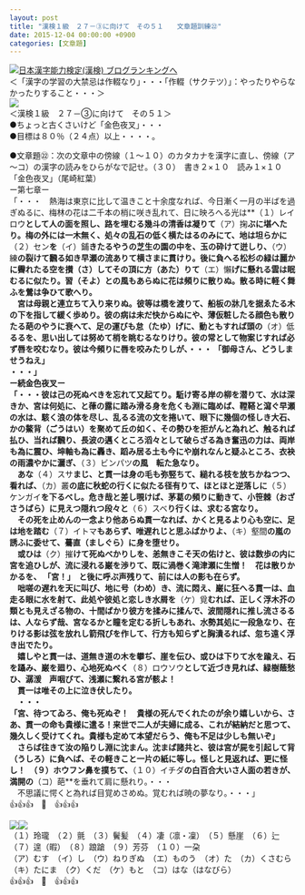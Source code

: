 ```yaml
---
layout: post
title: "漢検１級　２７－③に向けて　その５１　　文章題訓練㉒"
date: 2015-12-04 00:00:00 +0900
categories: [文章題]
---
```


[![](/syuusyuu9701/assets/images/漢検１級-２７－③に向けて-その５１-文章題訓練㉒-br_c_3028_1.gif)](http://blog.with2.net/link.php?1659096:3028 "日本漢字能力検定(漢検) ブログランキングへ")[日本漢字能力検定(漢検) ブログランキングへ](http://blog.with2.net/link.php?1659096:3028)  
＜「漢字の学習の大禁忌は作輟なり」・・・「作輟（サクテツ）」：やったりやらなかったりすること・・・＞  
![](/syuusyuu9701/assets/images/漢検１級-２７－③に向けて-その５１-文章題訓練㉒-05b1a71a1880e10a12d9126032c378e2.jpg)  
＜漢検１級　２７－③に向けて　その５１＞  
●ちょっと古くさいけど「金色夜叉」・・・  
●目標は８０％（２４点）以上・・・・。  
  
●文章題㉒：次の文章中の傍線（１～１０）のカタカナを漢字に直し、傍線（ア～コ）の漢字の読みをひらがなで記せ。（３０）　書き２×１０　読み１×１０  
「金色夜叉」（尾崎紅葉）  
ー第七章ー  
「・・・　熱海は東京に比して温きこと十余度なれば、今日漸く一月の半ばを過ぎぬるに、梅林の花は二千本の梢に咲き乱れて、日に映ろへる光は**（１）レイロウ**として人の面を照し、路を埋むる幾斗の清香は凝りて**（ア）掬**ぶに堪へたり。梅の外には一木無く、処々の乱石の低く横たはるのみにて、地は坦らかに**（２）セン**を**（イ）鋪**きたるやうの芝生の園の中を、玉の砕けて迸しり、**（ウ）練**の裂けて飜る如き早瀬の流ありて横さまに貫けり。後に負へる松杉の緑は麗かに霽れたる空を攅（さ）してその頂に方（あた）りて**（エ）懶**げに懸れる雲は眠むるに似たり。習（そよ）との風もあらぬに花は頻りに散りぬ。散る時に軽く舞ふを鶯は争ひて歌へり。  
　宮は母親と連立ちて入り来りぬ。彼等は橋を渡りて、船板の牀几を据ゑたる木の下を指して緩く歩めり。彼の病は未だ快からぬにや、薄仮粧したる顔色も散りたる葩のやうに衰へて、足の運びも怠（たゆ）げに、動ともすれば頭の**（オ）低**るるを、思い出しては努めて梢を眺むるなりけり。彼の常として物案じすれば必ず唇を咬むなり。彼は今頻りに唇を咬みたりしが、・・・ 「御母さん、どうしませうねえ」  
・・・」  
ー続金色夜叉ー  
「・・・彼は己の死ぬべきを忘れて又起てり。駈け寄る岸の柳を潜りて、水は深きか、宮は何処に、と葎の露に踏み滑る身を危くも淵に臨めば、鞺鞳と瀉ぐ早瀬の水は、駭く浪の体を尽し、乱るる流の文を捲いて、眼下に幾個の怪しき大石、かの鰲背（ごうはい）を聚めて丘の如く、その勢ひを拒がんと為れど、触るれば払ひ、当れば飜り、長波の邁くところ滔々として破らざる為き奮迅の力は、両岸も為に震ひ、坤軸も為に轟き、蹈み居る土も今にや崩れなんと疑ふところ、衣袂の雨濃やかに灑ぎ、**（３）ビンパツ**の風　転た急なり。  
　あな**（４）スサ**まじ、と貫一は身の毛も弥竪ちて、縋れる枝を放ちかねつつ、看れば、**（カ）叢**の底に秋蛇の行くに似たる径有りて、ほとほと逆落しに**（５）ケンガイ**を下るべし。危き哉と差し覗けば、茅葛の頻りに動きて、小笹棘（おざさうばら）に見えつ隠れつ段々と**（６）スベ**り行くは、求むる宮なり。  
　その死を止めんの一念より他あらぬ貫一なれば、かくと見るより心も空に、足は地を踏む**（７）イトマ**もあらず、唯遅れじと思ふばかりよ、**（キ）壑間**の嵐の誘ふに委せて、驀直（ましぐら）に身を堕せり。  
　或ひは**（ク）摧**けて死ぬべかりしを、恙無きこそ天の佑けと、彼は数歩の内に宮を追ひしが、流に浸れる巌を渉りて、既に渦巻く滝津瀬に生憎！　花は散りかかるを、 「宮！」　と後に呼ぶ声残りて、前には人の影も在らず。  
　咄嗟の遅れを天に叫び、地に号（わめ）き、流に悶え、巌に狂へる貫一は、血走る眼に水を射て、此処や彼処と恋しき水屑を**（ケ）覓**むれば、正しく浮木芥の類とも見えざる物の、十間ばかり彼方を揉みに揉んで、波間隠れに推し流さるるは、人ならず哉、宮なるかと瞳を定むる折しもあれ、水勢其処に一段急なり、在りける影は弦を放れし箭飛びを作して、行方も知らずと胸潰るれば、忽ち遠く浮き出でたり。  
　嬉しやと貫一は、道無き道の木を攀ぢ、崖を伝ひ、或ひは下りて水を踰え、石を躡み、巌を廻り、心地死ぬべく**（８）ロウソウ**として近づき見れば、緑樹蔭愁ひ、潺湲　声咽びて、浅瀬に繋れる宮が骸よ！  
　貫一は唯その上に泣き伏したり。  
　・・・  
「宮、待つてゐろ、俺も死ぬぞ！　貴様の死んでくれたのが余り嬉しいから、さあ、貫一の命も貴様に遣る！来世で二人が夫婦に成る、これが結納だと思つて、幾久しく受けてくれ。貴様も定めて本望だらう、俺も不足は少しも無いぞ」  
　さらば往きて汝の陥りし淵に沈まん。沈まば諸共と、彼は宮が屍を引起して背（うしろ）に負へば、その軽きこと一片の紙に等し。怪しと見返れば、更に怪し！　**（９）ホウフン**鼻を撲ちて、**（１０）イチダ**の白百合大いさ人面の若きが、満開の**（コ）葩**を垂れて肩に懸れり。・・・  
　不思議に愕くと為れば目覚めさめぬ。覚むれば暁の夢なり。・・・」  
👍👍👍　🐑　👍👍👍  
  
![](/syuusyuu9701/assets/images/漢検１級-２７－③に向けて-その５１-文章題訓練㉒-d78cf352edb226614eb00fa69953c270.jpg)![](/syuusyuu9701/assets/images/漢検１級-２７－③に向けて-その５１-文章題訓練㉒-d78cf352edb226614eb00fa69953c270.jpg)  
（１）玲瓏　（２）氈　（３）鬢髪　（４）凄（凛・凜）　（５）懸崖　（６）辷　（７）遑（暇）　（８）踉蹌　（９）芳芬　（１０）一朶　  
（ア）むす　（イ）し　（ウ）ねりぎぬ　（エ）ものう　（オ）た　（カ）くさむら　（キ）たにま　（ク）くだ　（ケ）もと　（コ）はな（はなびら）  
👍👍👍　🐑　👍👍👍  
　  